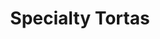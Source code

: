 ---
layout: layouts/base.njk
tags: ['tortas', 'featured']
click_through: true
product_blocks:
    - _id: click_through_content
      title: Ahongada Torta
      description: Carnitas, beans, and salsa.
      price: $8.50
    - _id: click_through_content
      title: Americana Torta
      description: Sausage, bacon, ham, and egg.
      price: $8.50
    - _id: click_through_content
      title: Azteca Torta
      description: Beef shank, chicken, ham, and rice.
      price: $9.00
    - _id: click_through_content
      title: Cobb Torta
      description: Bacon, avocado, tomato, romaine, bleu cheese crumbles, and red wine vinairgrette. 
      price: $9.00
click_through_content:
    - block:
        title: Ahogada Torta
        description: Carnitas, beans, and salsa.
        price: $8.50
    - block:
        title: Americana Torta
        description: Sausage, bacon, ham, and egg.
        price: $8.50
title: Specialty Tortas
price: View Now!
description: |
    Collection of artisan, specialty tortas.
image: 
---